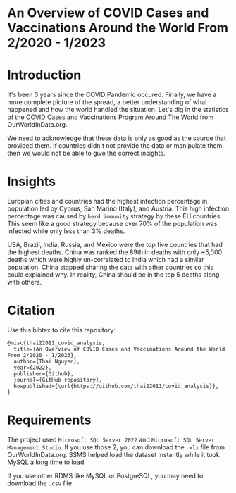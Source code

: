 # An Overview of COVID Cases and Vaccinations Around the World From 2/2020 - 1/2023

# Introduction
It's been 3 years since the COVID Pandemic occured. Finally, we have a more  complete picture of the spread, a better understanding of what happened and how the world handled the situation. Let's dig in the statistics of the COVID Cases and Vaccinations Program Around The World from OurWorldInData.org.

We need to acknowledge that these data is only as good as the source that provided them. If countries didn't not provide the data or manipulate them, then we would not be able to give the correct insights. 

# Insights
Europian cities and countries had the highest infection percentage in population led by Cyprus, San Marino (Italy), and Austria. This high infection percentage was caused by `herd immunity` strategy by these EU countries. This seem like a good strategy because over 70% of the population was infected while only less than 3% deaths.

USA, Brazil, India, Russia, and Mexico were the top five countries that had the highest deaths. China was ranked the 89th in deaths with only ~5,000 deaths which were highly un-correlated to India which had a similar population. China stopped sharing the data with other countries so this could explained why. In reality, China should be in the top 5 deaths along with others. 

# Citation
Use this bibtex to cite this repository:

```
@misc{thai22011_covid_analysis,
  title={An Overview of COVID Cases and Vaccinations Around the World From 2/2020 - 1/2023},
  author={Thai Nguyen},
  year={2022},
  publisher={Github},
  journal={GitHub repository},
  howpublished={\url{https://github.com/thai22011/covid_analysis}},
}
```
# Requirements
The project used `Microsoft SQL Server 2022` and `Microsoft SQL Server Management Studio`. If you use those 2, you can download the `.xlx` file from OurWorldInData.org. SSMS helped load the dataset instantly while it took MySQL a long time to load.

If you use other RDMS like MySQL or PostgreSQL, you may need to download the `.csv` file. 

